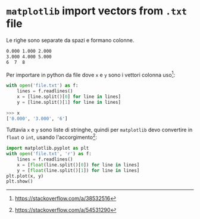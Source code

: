 # `matplotlib` import vectors from `.txt` file
Le righe sono separate da spazi e formano colonne.
``` txt
0.000 1.000 2.000
3.000 4.000 5.000
6  7  8
```

Per importare in python da file dove `x` e `y` sono i vettori colonna uso[^1]:
``` python
with open('file.txt') as f:
    lines = f.readlines()
    x = [line.split()[0] for line in lines]
    y = [line.split()[1] for line in lines]
```
```python
>>> x
['0.000', '3.000', '6']
```

Tuttavia `x` e `y` sono liste di stringhe, quindi per `matplotlib` devo convertire
in `float` o `int`, usando l'accorgimento[^2]:
``` python
import matplotlib.pyplot as plt
with open('file.txt', 'r') as f:
    lines = f.readlines()
    x = [float(line.split()[0]) for line in lines]
    y = [float(line.split()[1]) for line in lines]
plt.plot(x, y)
plt.show()
```

[^1]: https://stackoverflow.com/a/38532516
[^2]: https://stackoverflow.com/a/54531290
